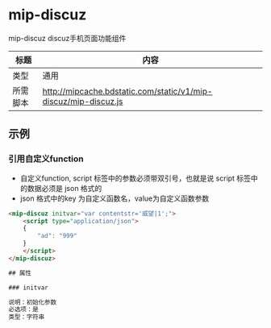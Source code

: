 # mip-discuz

mip-discuz discuz手机页面功能组件

标题|内容
----|----
类型|通用
所需脚本|http://mipcache.bdstatic.com/static/v1/mip-discuz/mip-discuz.js

## 示例

### 引用自定义function

- 自定义function, script 标签中的参数必须带双引号，也就是说 script 标签中的数据必须是 json 格式的
- json 格式中的key 为自定义函数名，value为自定义函数参数
```html
<mip-discuz initvar="var contentstr='威望|1';">
    <script type="application/json">
    {
        "ad": "999"
    }
    </script>
</mip-discuz>

## 属性

### initvar

说明：初始化参数
必选项：是   
类型：字符串 

